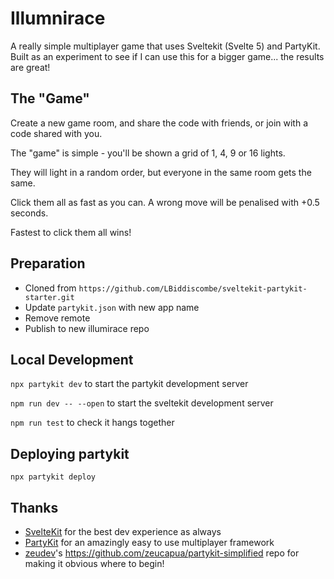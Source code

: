 # Illumnirace

A really simple multiplayer game that uses Sveltekit (Svelte 5) and PartyKit. Built as an experiment to see if I can use this for a bigger game... the results are great!

## The "Game"
Create a new game room, and share the code with friends, or join with a code shared with you.

The "game" is simple - you'll be shown a grid of 1, 4, 9 or 16 lights.

They will light in a random order, but everyone in the same room gets the same.

Click them all as fast as you can. A wrong move will be penalised with +0.5 seconds.

Fastest to click them all wins!

## Preparation
- Cloned from `https://github.com/LBiddiscombe/sveltekit-partykit-starter.git`
- Update `partykit.json` with new app name
- Remove remote
- Publish to new illumirace repo

## Local Development
`npx partykit dev` to start the partykit development server

`npm run dev -- --open` to start the sveltekit development server

`npm run test` to check it hangs together

## Deploying partykit
`npx partykit deploy`

## Thanks
- [SvelteKit](https://kit.svelte.dev) for the best dev experience as always
- [PartyKit](https://www.partykit.io) for an amazingly easy to use multiplayer framework
- [zeudev](https://github.com/zeucapua)'s https://github.com/zeucapua/partykit-simplified repo for making it obvious where to begin!
